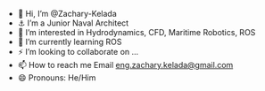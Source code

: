- 👋 Hi, I’m @Zachary-Kelada
- ⚓ I’m a Junior Naval Architect
- 👀 I’m interested in Hydrodynamics, CFD, Maritime Robotics, ROS 
- 🌱 I’m currently learning ROS
- ⚡ I’m looking to collaborate on ...
- 📫 How to reach me Email eng.zachary.kelada@gmail.com
- 😄 Pronouns: He/Him


<!---
Zachary-Kelada/Zachary-Kelada is a ✨ special ✨ repository because its `README.md` (this file) appears on your GitHub profile.
You can click the Preview link to take a look at your changes.
--->
